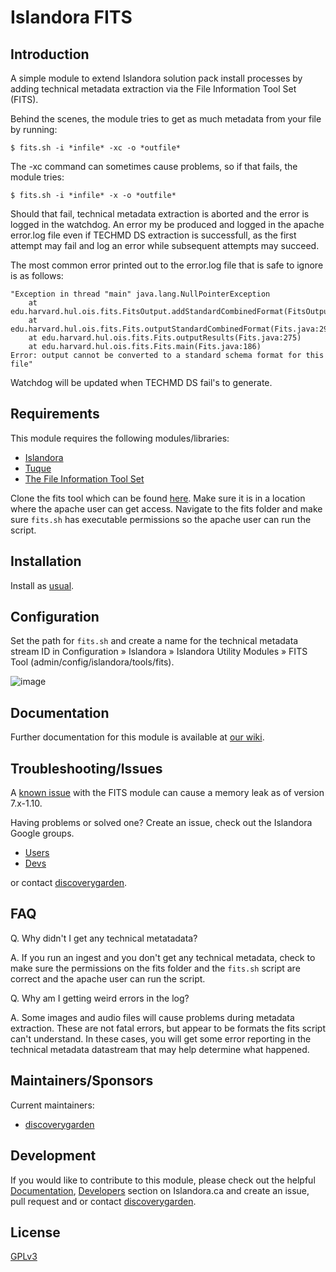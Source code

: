 # Islandora FITS

## Introduction

A simple module to extend Islandora solution pack install processes by adding
technical metadata extraction via the File Information Tool Set (FITS).

Behind the scenes, the module tries to get as much metadata from your file by
running:

```
$ fits.sh -i *infile* -xc -o *outfile*
```

The -xc command can sometimes cause problems, so if that fails, the module
tries:

```
$ fits.sh -i *infile* -x -o *outfile*
```

Should that fail, technical metadata extraction is aborted and the error is
logged in the watchdog. An error my be produced and logged in the apache
error.log file even if TECHMD DS extraction is successfull, as the first
attempt may fail and log an error while subsequent attempts may succeed.

The most common error printed out to the error.log file that is safe to
ignore is as follows:

```
"Exception in thread "main" java.lang.NullPointerException
    at edu.harvard.hul.ois.fits.FitsOutput.addStandardCombinedFormat(FitsOutput.java:310)
    at edu.harvard.hul.ois.fits.Fits.outputStandardCombinedFormat(Fits.java:294)
    at edu.harvard.hul.ois.fits.Fits.outputResults(Fits.java:275)
    at edu.harvard.hul.ois.fits.Fits.main(Fits.java:186)
Error: output cannot be converted to a standard schema format for this file"
```

Watchdog will be updated when TECHMD DS fail's to generate.

## Requirements

This module requires the following modules/libraries:

* [Islandora](https://github.com/discoverygarden/islandora)
* [Tuque](https://github.com/islandora/tuque)
* [The File Information Tool Set](https://github.com/harvard-lts/fits)

Clone the fits tool which can be found [here](https://github.com/harvard-lts/fits). Make sure it is in a location where the apache user can
get access.  Navigate to the fits folder and make sure `fits.sh` has executable permissions so the apache user can run the script. 


## Installation

Install as
[usual](https://www.drupal.org/docs/8/extending-drupal-8/installing-drupal-8-modules).

## Configuration

Set the path for `fits.sh` and create a name for the technical metadata stream
ID in Configuration » Islandora » Islandora Utility Modules » FITS Tool (admin/config/islandora/tools/fits).

![image](https://cloud.githubusercontent.com/assets/2371345/9691525/4a2591f6-5319-11e5-9949-522100689641.png)

## Documentation

Further documentation for this module is available at [our
wiki](https://wiki.duraspace.org/display/ISLANDORA/Islandora+FITS).

## Troubleshooting/Issues

A [known issue](https://jira.duraspace.org/browse/ISLANDORA-2057) with the FITS module can cause a memory leak as of version 7.x-1.10.

Having problems or solved one? Create an issue, check out the Islandora Google
groups.

* [Users](https://groups.google.com/forum/?hl=en&fromgroups#!forum/islandora)
* [Devs](https://groups.google.com/forum/?hl=en&fromgroups#!forum/islandora-dev)

or contact [discoverygarden](http://support.discoverygarden.ca).

## FAQ

Q. Why didn't I get any technical metatadata?

A. If you run an ingest and you don't get any technical metadata, check to make sure the permissions on the fits folder and the `fits.sh` script are correct and
the apache user can run the script.

Q. Why am I getting weird errors in the log?

A. Some images and audio files will cause problems during metadata extraction. These are not fatal errors, but appear to be formats the fits script can't understand. In these cases, you will get some error reporting in the technical metadata datastream that may help determine what happened.

## Maintainers/Sponsors

Current maintainers:

* [discoverygarden](http://www.discoverygarden.ca)

## Development

If you would like to contribute to this module, please check out the helpful
[Documentation](https://github.com/Islandora/islandora/wiki#wiki-documentation-for-developers),
[Developers](http://islandora.ca/developers) section on Islandora.ca and create
an issue, pull request and or contact
[discoverygarden](http://support.discoverygarden.ca).

## License

[GPLv3](http://www.gnu.org/licenses/gpl-3.0.txt)
